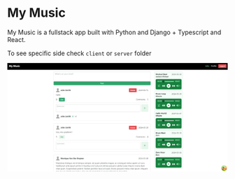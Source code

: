 # My Music

My Music is a fullstack app built with Python and Django + Typescript and React.

To see specific side check `client` or `server` folder

![mymusic-homepage](./client/public/mymusic-homepage.png)
